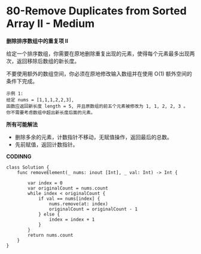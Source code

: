 # 80-Remove Duplicates from Sorted Array II - Medium
**删除排序数组中的重复项 II**

给定一个排序数组，你需要在原地删除重复出现的元素，使得每个元素最多出现两次，返回移除后数组的新长度。

不要使用额外的数组空间，你必须在原地修改输入数组并在使用 O(1) 额外空间的条件下完成。

```
示例 1:
给定 nums = [1,1,1,2,2,3],
函数应返回新长度 length = 5, 并且原数组的前五个元素被修改为 1, 1, 2, 2, 3 。
你不需要考虑数组中超出新长度后面的元素。
```
**所有可能解法**

- 删除多余的元素，计数指针不移动，无赋值操作，返回最后的总数。
- 先前赋值，返回计数指针。

**CODINNG**

```
class Solution {
    func removeElement(_ nums: inout [Int], _ val: Int) -> Int {

        var index = 0
        var originalCount = nums.count
        while index < originalCount {
            if val == nums[index] {
                nums.remove(at: index)
                originalCount = originalCount - 1
            } else {
                index = index + 1
            }
        }
        return nums.count
    }
}

```
